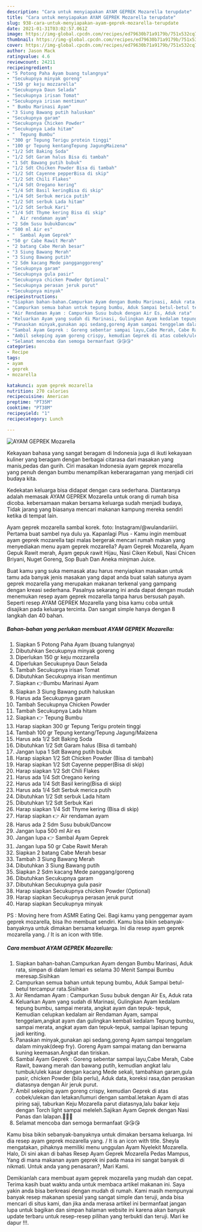 ```yaml
---
description: "Cara untuk menyiapakan AYAM GEPREK Mozarella terupdate"
title: "Cara untuk menyiapakan AYAM GEPREK Mozarella terupdate"
slug: 938-cara-untuk-menyiapakan-ayam-geprek-mozarella-terupdate
date: 2021-01-31T03:02:57.061Z
image: https://img-global.cpcdn.com/recipes/ed79630b71a9179b/751x532cq70/ayam-geprek-mozarella-foto-resep-utama.jpg
thumbnail: https://img-global.cpcdn.com/recipes/ed79630b71a9179b/751x532cq70/ayam-geprek-mozarella-foto-resep-utama.jpg
cover: https://img-global.cpcdn.com/recipes/ed79630b71a9179b/751x532cq70/ayam-geprek-mozarella-foto-resep-utama.jpg
author: Jason Mack
ratingvalue: 4.6
reviewcount: 24211
recipeingredient:
- "5 Potong Paha Ayam buang tulangnya"
- "Secukupnya minyak goreng"
- "150 gr keju mozzarella"
- "Secukupnya Daun Selada"
- "Secukupnya irisan Tomat"
- "Secukupnya irisan mentimun"
- " Bumbu Marinasi Ayam"
- "3 Siung Bawang putih haluskan"
- "Secukupnya garam"
- "Secukupnya Chicken Powder"
- "Secukupnya Lada hitam"
- "  Tepung Bumbu"
- "300 gr Tepung Terigu protein tinggi"
- "100 gr Tepung kentangTepung JagungMaizena"
- "1/2 Sdt Baking Soda"
- "1/2 Sdt Garam halus Bisa di tambah"
- "1 Sdt Bawang putih bubuk"
- "1/2 Sdt Chicken Powder Bisa di tambah"
- "1/2 Sdt Cayenne pepperBisa di skip"
- "1/2 Sdt Chili Flakes"
- "1/4 Sdt Oregano kering"
- "1/4 Sdt Basil keringBisa di skip"
- "1/4 Sdt Serbuk merica putih"
- "1/2 Sdt serbuk Lada hitam"
- "1/2 Sdt Serbuk Kari"
- "1/4 Sdt Thyme kering Bisa di skip"
- "  Air rendaman ayam"
- "2 Sdm Susu bubukDancow"
- "500 ml Air es"
- "  Sambal Ayam Geprek"
- "50 gr Cabe Rawit Merah"
- "2 batang Cabe Merah besar"
- "3 Siung Bawang Merah"
- "3 Siung Bawang putih"
- "2 Sdm kacang Mede pangganggoreng"
- "Secukupnya garam"
- "Secukupnya gula pasir"
- "Secukupnya chicken Powder Optional"
- "Secukupnya perasan jeruk purut"
- "Secukupnya minyak"
recipeinstructions:
- "Siapkan bahan-bahan.Campurkan Ayam dengan Bumbu Marinasi, Aduk rata, simpan di dalam lemari es selama 30 Menit Sampai Bumbu meresap.Sisihkan"
- "Campurkan semua bahan untuk tepung bumbu, Aduk Sampai betul-betul tercampur rata.Sisihkan"
- "Air Rendaman Ayam : Campurkan Susu bubuk dengan Air Es, Aduk rata"
- "Keluarkan Ayam yang sudah di Marinasi, Gulingkan Ayam kedalam tepung bumbu, sampai merata, angkat ayam dan tepuk- tepuk, Kemudian celupkan kedalam air Rendaman Ayam, sampai tenggelam,angkat ayam dan gulingkan kembali kedalam Tepung bumbu, sampai merata, angkat ayam dan tepuk-tepuk, sampai lapisan tepung jadi keriting."
- "Panaskan minyak,gunakan api sedang,goreng Ayam sampai tenggelam dalam minyak(deep fry). Goreng Ayam sampai matang dan berwarna kuning keemasan.Angkat dan tiriskan."
- "Sambal Ayam Geprek : Goreng sebentar sampai layu,Cabe Merah, Cabe Rawit, bawang merah dan bawang putih, kemudian angkat lalu tumbuk/ulek kasar dengan kacang Mede sekali, tambahkan garam,gula pasir, chicken Powder (bila perlu), Aduk data, koreksi rasa,dan peraskan diatasnya dengan Air jeruk purut."
- "Ambil sekeping ayam goreng crispy, kemudian Geprek di atas cobek/ulekan dan letakan/lumuri dengan sambal.letakan Ayam di atas piring saji, taburkan Keju Mozarella parut diatasnya,lalu bakar keju dengan Torch light sampai meleleh.Sajikan Ayam Geprek dengan Nasi Panas dan lalapan.🤤🤤🤤"
- "Selamat mencoba dan semoga bermanfaat 😘😘😘"
categories:
- Recipe
tags:
- ayam
- geprek
- mozarella

katakunci: ayam geprek mozarella 
nutrition: 270 calories
recipecuisine: American
preptime: "PT35M"
cooktime: "PT38M"
recipeyield: "1"
recipecategory: Lunch

---
```



![AYAM GEPREK Mozarella](https://img-global.cpcdn.com/recipes/ed79630b71a9179b/751x532cq70/ayam-geprek-mozarella-foto-resep-utama.jpg)

Kekayaan bahasa yang sangat beragam di Indonesia juga di ikuti kekayaan kuliner yang beragam dengan berbagai citarasa dari masakan yang manis,pedas dan gurih. Ciri masakan Indonesia ayam geprek mozarella yang penuh dengan bumbu menampilkan keberaragaman yang menjadi ciri budaya kita.


Kedekatan keluarga bisa didapat dengan cara sederhana. Diantaranya adalah memasak AYAM GEPREK Mozarella untuk orang di rumah bisa dicoba. kebersamaan makan bersama keluarga sudah menjadi budaya, Tidak jarang yang biasanya mencari makanan kampung mereka sendiri ketika di tempat lain.

Ayam geprek mozarella sambal korek. foto: Instagram/@wulandariiiri. Pertama buat sambel nya dulu ya. Kapanlagi Plus - Kamu ingin membuat ayam geprek mozarella tapi malas bergerak mencari rumah makan yang menyediakan menu ayam geprek mozarella? Ayam Geprek Mozarella, Ayam Gepuk Rawit merah, Ayam gepuk rawit Hijau, Nasi Ciken Kebuli, Nasi Chicen Briyani, Nuget Goreng, Sop Buah Dan Aneka minjman Juice.

Buat kamu yang suka memasak atau harus menyiapkan masakan untuk tamu ada banyak jenis masakan yang dapat anda buat salah satunya ayam geprek mozarella yang merupakan makanan terkenal yang gampang dengan kreasi sederhana. Pasalnya sekarang ini anda dapat dengan mudah menemukan resep ayam geprek mozarella tanpa harus bersusah payah.
Seperti resep AYAM GEPREK Mozarella yang bisa kamu coba untuk disajikan pada keluarga tercinta. Dan sangat simple hanya dengan 8 langkah dan 40 bahan.


<!--inarticleads1-->

##### Bahan-bahan yang perlukan membuat AYAM GEPREK Mozarella:

1. Siapkan 5 Potong Paha Ayam (buang tulangnya)
1. Dibutuhkan Secukupnya minyak goreng
1. Diperlukan 150 gr keju mozzarella
1. Diperlukan Secukupnya Daun Selada
1. Tambah Secukupnya irisan Tomat
1. Dibutuhkan Secukupnya irisan mentimun
1. Siapkan  👉Bumbu Marinasi Ayam
1. Siapkan 3 Siung Bawang putih haluskan
1. Harus ada Secukupnya garam
1. Tambah Secukupnya Chicken Powder
1. Tambah Secukupnya Lada hitam
1. Siapkan  👉 Tepung Bumbu
1. Harap siapkan 300 gr Tepung Terigu protein tinggi
1. Tambah 100 gr Tepung kentang/Tepung Jagung/Maizena
1. Harus ada 1/2 Sdt Baking Soda
1. Dibutuhkan 1/2 Sdt Garam halus (Bisa di tambah)
1. Jangan lupa 1 Sdt Bawang putih bubuk
1. Harap siapkan 1/2 Sdt Chicken Powder (Bisa di tambah)
1. Harap siapkan 1/2 Sdt Cayenne pepper(Bisa di skip)
1. Harap siapkan 1/2 Sdt Chili Flakes
1. Harus ada 1/4 Sdt Oregano kering
1. Harus ada 1/4 Sdt Basil kering(Bisa di skip)
1. Harus ada 1/4 Sdt Serbuk merica putih
1. Dibutuhkan 1/2 Sdt serbuk Lada hitam
1. Dibutuhkan 1/2 Sdt Serbuk Kari
1. Harap siapkan 1/4 Sdt Thyme kering (Bisa di skip)
1. Harap siapkan  👉 Air rendaman ayam
1. Harus ada 2 Sdm Susu bubuk/Dancow
1. Jangan lupa 500 ml Air es
1. Jangan lupa  👉 Sambal Ayam Geprek
1. Jangan lupa 50 gr Cabe Rawit Merah
1. Siapkan 2 batang Cabe Merah besar
1. Tambah 3 Siung Bawang Merah
1. Dibutuhkan 3 Siung Bawang putih
1. Siapkan 2 Sdm kacang Mede panggang/goreng
1. Dibutuhkan Secukupnya garam
1. Dibutuhkan Secukupnya gula pasir
1. Harap siapkan Secukupnya chicken Powder (Optional)
1. Harap siapkan Secukupnya perasan jeruk purut
1. Harap siapkan Secukupnya minyak


PS : Moving here from ASMR Eating Qei. Bagi kamu yang penggemar ayam geprek mozarella, bisa lho membuat sendiri. Kamu bisa bikin sebanyak-banyaknya untuk dimakan bersama keluarga. Ini dia resep ayam geprek mozarella yang. / It is an icon with title. 

<!--inarticleads2-->

##### Cara membuat  AYAM GEPREK Mozarella:

1. Siapkan bahan-bahan.Campurkan Ayam dengan Bumbu Marinasi, Aduk rata, simpan di dalam lemari es selama 30 Menit Sampai Bumbu meresap.Sisihkan
1. Campurkan semua bahan untuk tepung bumbu, Aduk Sampai betul-betul tercampur rata.Sisihkan
1. Air Rendaman Ayam : Campurkan Susu bubuk dengan Air Es, Aduk rata
1. Keluarkan Ayam yang sudah di Marinasi, Gulingkan Ayam kedalam tepung bumbu, sampai merata, angkat ayam dan tepuk- tepuk, Kemudian celupkan kedalam air Rendaman Ayam, sampai tenggelam,angkat ayam dan gulingkan kembali kedalam Tepung bumbu, sampai merata, angkat ayam dan tepuk-tepuk, sampai lapisan tepung jadi keriting.
1. Panaskan minyak,gunakan api sedang,goreng Ayam sampai tenggelam dalam minyak(deep fry). Goreng Ayam sampai matang dan berwarna kuning keemasan.Angkat dan tiriskan.
1. Sambal Ayam Geprek : Goreng sebentar sampai layu,Cabe Merah, Cabe Rawit, bawang merah dan bawang putih, kemudian angkat lalu tumbuk/ulek kasar dengan kacang Mede sekali, tambahkan garam,gula pasir, chicken Powder (bila perlu), Aduk data, koreksi rasa,dan peraskan diatasnya dengan Air jeruk purut.
1. Ambil sekeping ayam goreng crispy, kemudian Geprek di atas cobek/ulekan dan letakan/lumuri dengan sambal.letakan Ayam di atas piring saji, taburkan Keju Mozarella parut diatasnya,lalu bakar keju dengan Torch light sampai meleleh.Sajikan Ayam Geprek dengan Nasi Panas dan lalapan.🤤🤤🤤
1. Selamat mencoba dan semoga bermanfaat 😘😘😘


Kamu bisa bikin sebanyak-banyaknya untuk dimakan bersama keluarga. Ini dia resep ayam geprek mozarella yang. / It is an icon with title. Sheyla mengatakan, pihaknya memiliki menu unggulan Ayam Nyelekit Mozarella. Halo, Di sini akan di bahas Resep Ayam Geprek Mozarella Pedas Mampus, Yang di mana makanan ayam geprek ini pada masa ini sangat banyak di nikmati. Untuk anda yang penasaran?, Mari Kami. 

Demikianlah cara membuat ayam geprek mozarella yang mudah dan cepat. Terima kasih buat waktu anda untuk membaca artikel makanan ini. Saya yakin anda bisa berkreasi dengan mudah di rumah. Kami masih mempunyai banyak resep makanan spesial yang sangat simple dan teruji, anda bisa mencari di situs kami, dan jika anda merasa artikel ini bermanfaat jangan lupa untuk bagikan dan simpan halaman website ini karena akan banyak update terbaru untuk resep-resep pilihan yang terbukti dan teruji. Mari ke dapur !!!. 
